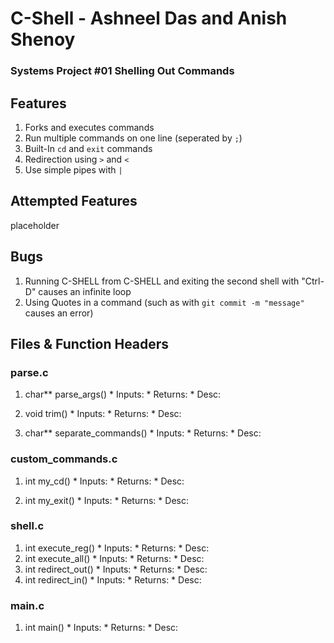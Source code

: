 # C-Shell - Ashneel Das and Anish Shenoy
### Systems Project #01 Shelling Out Commands

## Features
1. Forks and executes commands
2. Run multiple commands on one line (seperated by ```;```)
3. Built-In ```cd``` and ```exit``` commands
4. Redirection using ```>``` and ```<```
5. Use simple pipes with ```|```

## Attempted Features
placeholder

## Bugs
1. Running C-SHELL from C-SHELL and exiting the second shell with "Ctrl-D" causes an infinite loop
2. Using Quotes in a command (such as with ```git commit -m "message"``` causes an error)

## Files & Function Headers

### parse.c
  1. char** parse_args()
    * Inputs:
    * Returns:
    * Desc:

  2. void trim()
    * Inputs:
    * Returns:
    * Desc:

  3. char** separate_commands()
    * Inputs:
    * Returns:
    * Desc:

### custom_commands.c
  1. int my_cd()
    * Inputs:
    * Returns:
    * Desc:

  2. int my_exit()
    * Inputs:
    * Returns:
    * Desc:

### shell.c
  1. int execute_reg()
    * Inputs:
    * Returns:
    * Desc:
  2. int execute_all()
    * Inputs:
    * Returns:
    * Desc:
  3. int redirect_out()
    * Inputs:
    * Returns:
    * Desc:
  4. int redirect_in()
    * Inputs:
    * Returns:
    * Desc:

### main.c
  1. int main()
    * Inputs:
    * Returns:
    * Desc:

